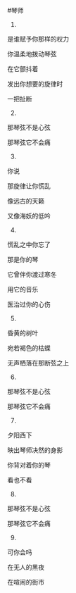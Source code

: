 #琴师

1.
是谁赋予你那样的权力

你温柔地拨动琴弦

在它颤抖着

发出你想要的旋律时

一把扯断



2.
那琴弦不是心弦

那琴弦它不会痛



3.
你说

那旋律让你慌乱

像远古的天籁

又像海妖的低吟


4.
慌乱之中你忘了

那是你的琴

它曾伴你渡过寒冬

用它的音乐

医治过你的心伤



5.
昏黄的树叶

宛若褐色的枯蝶

无声栖落在那断弦之上



6.
那琴弦不是心弦

那琴弦它不会痛



7.
夕阳西下

映出琴师决然的身影

你背对着你的琴

看也不看



8.
那琴弦不是心弦

那琴弦它不会痛



9.
可你会吗

在无人的黑夜

在喧闹的街市

























